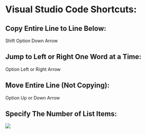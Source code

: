 # Visual Studio Code Shortcuts:  

## Copy Entire Line to Line Below:  
Shift Option Down Arrow  

## Jump to Left or Right One Word at a Time:  
Option Left or Right Arrow  

## Move Entire Line (Not Copying):  
Option Up or Down Arrow  

## Specify The Number of List Items:  

![](/Images/2020-01-30-13-22-03.png)  

      





